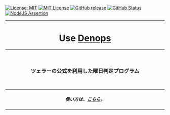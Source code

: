 [![License: MIT](https://img.shields.io/badge/License-MIT-yellow.svg)](https://opensource.org/licenses/MIT) [![MIT License](http://img.shields.io/badge/license-MIT-blue.svg?style=flat)](LICENSE) [![GitHub release](https://img.shields.io/github/release/takkii/dps-zella.svg?style=flat)](GitHub) [![GitHub Status](https://img.shields.io/github/last-commit/takkii/dps-zella.svg?style=flat)](GitHub) [![NodeJS Assertion](https://github.com/takkii/dps-zella/actions/workflows/nodejs.yml/badge.svg)](https://github.com/takkii/dps-zella/actions/workflows/nodejs.yml)

<hr />

<div align="center">
  <p><h1> Use <a href="https://github.com/vim-denops/denops.vim">Denops</a></h1></p>
</div>

<hr />

<br />
<div align="center">
    <p><h3> ツェラーの公式を利用した曜日判定プログラム </h3></p>
</div>

<br />

<hr />

<div align="center">
  <p><h5> 使い方は、<a href="https://github.com/takkii/dps-zella/wiki/manual">こちら</a>。</h5></p>
</div>

<hr />
